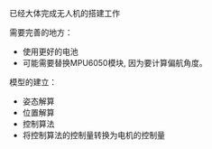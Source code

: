 已经大体完成无人机的搭建工作

需要完善的地方：
* 使用更好的电池
* 可能需要替换MPU6050模块, 因为要计算偏航角度。


模型的建立：
* 姿态解算 
* 位置解算
* 控制算法
* 将控制算法的控制量转换为电机的控制量